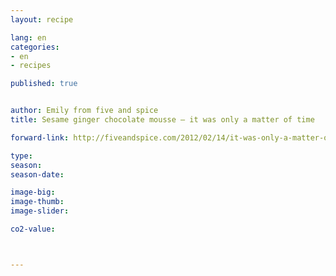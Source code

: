 ```yaml
---
layout: recipe

lang: en
categories:
- en
- recipes

published: true


author: Emily from five and spice
title: Sesame ginger chocolate mousse – it was only a matter of time

forward-link: http://fiveandspice.com/2012/02/14/it-was-only-a-matter-of-time/

type: 
season: 
season-date:  

image-big: 
image-thumb: 
image-slider: 

co2-value: 



---
```

